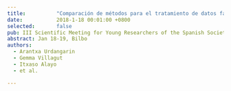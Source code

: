 ```yaml
---
title:          "Comparación de métodos para el tratamiento de datos faltantes y su aplicación en el estudio UNIVERSAL"
date:           2018-1-18 00:01:00 +0800
selected:       false 
pub: III Scientific Meeting for Young Researchers of the Spanish Society of Biometrics (SEB) 
abstract: Jan 18-19, Bilbo
authors:
  - Arantxa Urdangarin
  - Gemma Villagut
  - Itxaso Alayo
  - et al.

---
```



